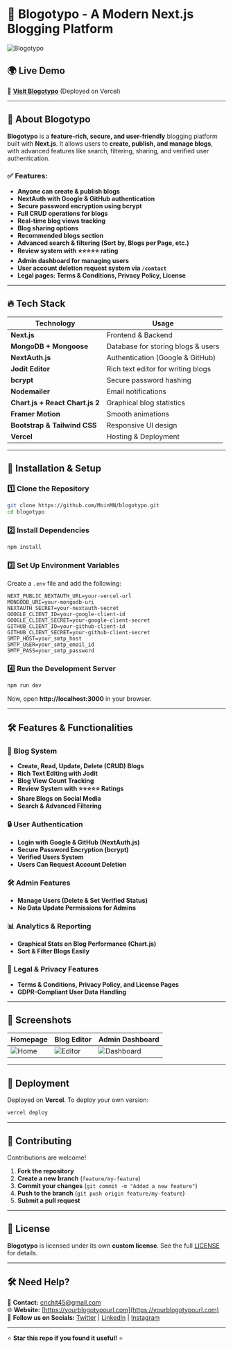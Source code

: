 # 🚀 Blogotypo - A Modern Next.js Blogging Platform

![Blogotypo](https://yourdeployedurl.com/assets/images/favicon.jpg)

## 🌍 Live Demo

🔗 **[Visit Blogotypo](https://yourdeployedurl.com)** (Deployed on Vercel)

---

## 📖 About Blogotypo

**Blogotypo** is a **feature-rich, secure, and user-friendly** blogging platform built with **Next.js**. It allows users to **create, publish, and manage blogs**, with advanced features like search, filtering, sharing, and verified user authentication.

### ✅ Features:
- **Anyone can create & publish blogs**
- **NextAuth with Google & GitHub authentication**
- **Secure password encryption using bcrypt**
- **Full CRUD operations for blogs**
- **Real-time blog views tracking**
- **Blog sharing options**
- **Recommended blogs section**
- **Advanced search & filtering (Sort by, Blogs per Page, etc.)**
- **Review system with ⭐⭐⭐⭐⭐ rating**
- **Admin dashboard for managing users**
- **User account deletion request system via `/contact`**
- **Legal pages: Terms & Conditions, Privacy Policy, License**

---

## 🔥 Tech Stack

| **Technology**                  | **Usage**                          |
| -------------------------------- | ---------------------------------- |
| **Next.js**                      | Frontend & Backend                 |
| **MongoDB + Mongoose**           | Database for storing blogs & users |
| **NextAuth.js**                  | Authentication (Google & GitHub)   |
| **Jodit Editor**                 | Rich text editor for writing blogs |
| **bcrypt**                        | Secure password hashing            |
| **Nodemailer**                    | Email notifications                |
| **Chart.js + React Chart.js 2**   | Graphical blog statistics          |
| **Framer Motion**                 | Smooth animations                  |
| **Bootstrap & Tailwind CSS**      | Responsive UI design               |
| **Vercel**                        | Hosting & Deployment               |

---

## 🚀 Installation & Setup

### **1️⃣ Clone the Repository**
```bash
git clone https://github.com/MoinMN/blogotypo.git
cd blogotypo
```

### **2️⃣ Install Dependencies**
```bash
npm install
```

### **3️⃣ Set Up Environment Variables**
Create a `.env` file and add the following:
```env
NEXT_PUBLIC_NEXTAUTH_URL=your-vercel-url
MONGODB_URI=your-mongodb-uri
NEXTAUTH_SECRET=your-nextauth-secret
GOOGLE_CLIENT_ID=your-google-client-id
GOOGLE_CLIENT_SECRET=your-google-client-secret
GITHUB_CLIENT_ID=your-github-client-id
GITHUB_CLIENT_SECRET=your-github-client-secret
SMTP_HOST=your_smtp_host
SMTP_USER=your_smtp_email_id
SMTP_PASS=your_smtp_password
```

### **4️⃣ Run the Development Server**
```bash
npm run dev
```
Now, open **http://localhost:3000** in your browser.

---

## 🛠 Features & Functionalities

### 📝 **Blog System**
- **Create, Read, Update, Delete (CRUD) Blogs**
- **Rich Text Editing with Jodit**
- **Blog View Count Tracking**
- **Review System with ⭐⭐⭐⭐⭐ Ratings**
- **Share Blogs on Social Media**
- **Search & Advanced Filtering**

### 🔒 **User Authentication**
- **Login with Google & GitHub (NextAuth.js)**
- **Secure Password Encryption (bcrypt)**
- **Verified Users System**
- **Users Can Request Account Deletion**

### 🛠 **Admin Features**
- **Manage Users (Delete & Set Verified Status)**
- **No Data Update Permissions for Admins**

### 📊 **Analytics & Reporting**
- **Graphical Stats on Blog Performance (Chart.js)**
- **Sort & Filter Blogs Easily**

### 📜 **Legal & Privacy Features**
- **Terms & Conditions, Privacy Policy, and License Pages**
- **GDPR-Compliant User Data Handling**

---

## 🎨 Screenshots

| **Homepage**                                         | **Blog Editor**                                          | **Admin Dashboard**                                        |
| ---------------------------------------------------- | -------------------------------------------------------- | ---------------------------------------------------------- |
| ![Home](https://your-url.com/assets/images/home.png) | ![Editor](https://your-url.com/assets/images/editor.png) | ![Dashboard](https://your-url.com/assets/images/admin.png) |

---

## 🚀 Deployment

Deployed on **Vercel**. To deploy your own version:
```bash
vercel deploy
```

---

## 🤝 Contributing

Contributions are welcome!

1. **Fork the repository**
2. **Create a new branch** (`feature/my-feature`)
3. **Commit your changes** (`git commit -m "Added a new feature"`)
4. **Push to the branch** (`git push origin feature/my-feature`)
5. **Submit a pull request**

---

## 📜 License

**Blogotypo** is licensed under its own **custom license**. See the full [LICENSE](https://yourblogotypourl.com/view/docs/license) for details.

---

## 🛠 Need Help?

📧 **Contact:** [crichit45@gmail.com](mailto:crichit45@gmail.com)  
🌐 **Website:** [https://yourblogotypourl.com](https://yourblogotypourl.com)  
📣 **Follow us on Socials:** [Twitter]((https://x.com/MoinMN5)) | [LinkedIn](https://www.linkedin.com/in/moinnaik/) | [Instagram](https://instagram.com/im_moin45)

---

⭐ **Star this repo if you found it useful!** ⭐

